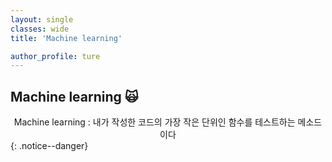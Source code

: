 ```yaml
---
layout: single
classes: wide
title: 'Machine learning'

author_profile: ture
---
```


## Machine learning 🙀

<center>Machine learning : 내가 작성한 코드의 가장 작은 단위인 함수를 테스트하는 메소드이다</center>
{: .notice--danger}